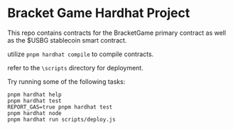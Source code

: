 # Bracket Game Hardhat Project

This repo contains contracts for the BracketGame primary contract as well as the $USBG stablecoin smart contract.

utilize `pnpm hardhat compile` to compile contracts.

refer to the `\scripts` directory for deployment.

Try running some of the following tasks:

```shell
pnpm hardhat help
pnpm hardhat test
REPORT_GAS=true pnpm hardhat test
pnpm hardhat node
pnpm hardhat run scripts/deploy.js
```
